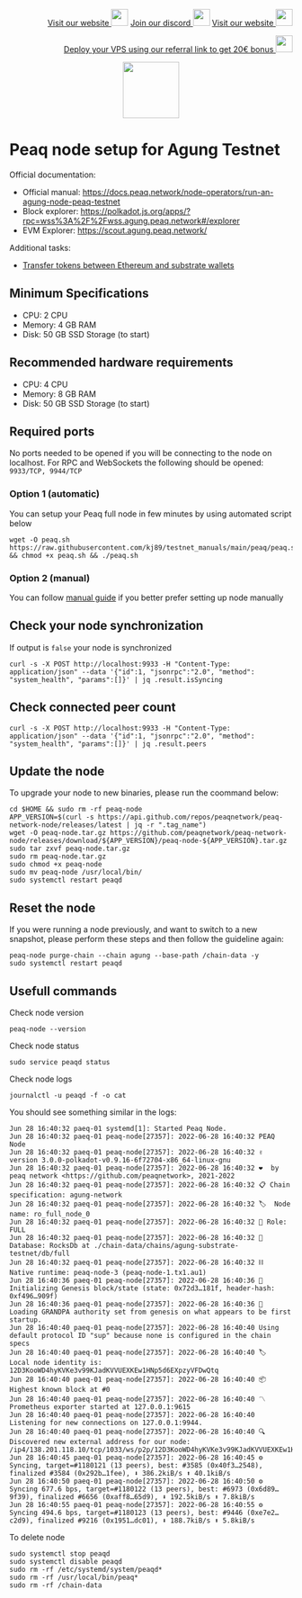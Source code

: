 <p style="font-size:14px" align="right">
<a href="https://kjnodes.com/" target="_blank">Visit our website <img src="https://user-images.githubusercontent.com/50621007/168689709-7e537ca6-b6b8-4adc-9bd0-186ea4ea4aed.png" width="30"/></a>
<a href="https://discord.gg/EY35ZzXY" target="_blank">Join our discord <img src="https://user-images.githubusercontent.com/50621007/176236430-53b0f4de-41ff-41f7-92a1-4233890a90c8.png" width="30"/></a>
<a href="https://kjnodes.com/" target="_blank">Visit our website <img src="https://user-images.githubusercontent.com/50621007/168689709-7e537ca6-b6b8-4adc-9bd0-186ea4ea4aed.png" width="30"/></a>
</p>

<p style="font-size:14px" align="right">
<a href="https://hetzner.cloud/?ref=y8pQKS2nNy7i" target="_blank">Deploy your VPS using our referral link to get 20€ bonus <img src="https://user-images.githubusercontent.com/50621007/174612278-11716b2a-d662-487e-8085-3686278dd869.png" width="30"/></a>
</p>

<p align="center">
  <img height="100" height="auto" src="https://user-images.githubusercontent.com/50621007/176226900-aae9149d-a186-4fd5-a9aa-fc3ce8b082b3.png">
</p>

# Peaq node setup for Agung Testnet

Official documentation:
- Official manual: https://docs.peaq.network/node-operators/run-an-agung-node-peaq-testnet
- Block explorer: https://polkadot.js.org/apps/?rpc=wss%3A%2F%2Fwss.agung.peaq.network#/explorer
- EVM Explorer: https://scout.agung.peaq.network/

Additional tasks:
- [Transfer tokens between Ethereum and substrate wallets](https://github.com/kj89/testnet_manuals/blob/main/peaq/token_transfer.md)

## Minimum Specifications
- CPU: 2 CPU
- Memory: 4 GB RAM
- Disk: 50 GB SSD Storage (to start)

## Recommended hardware requirements
- CPU: 4 CPU
- Memory: 8 GB RAM
- Disk: 50 GB SSD Storage (to start)

## Required ports
No ports needed to be opened if you will be connecting to the node on localhost.
For RPC and WebSockets the following should be opened: `9933/TCP, 9944/TCP`

### Option 1 (automatic)
You can setup your Peaq full node in few minutes by using automated script below
```
wget -O peaq.sh https://raw.githubusercontent.com/kj89/testnet_manuals/main/peaq/peaq.sh && chmod +x peaq.sh && ./peaq.sh
```

### Option 2 (manual)
You can follow [manual guide](https://github.com/kj89/testnet_manuals/blob/main/peaq/manual_install.md) if you better prefer setting up node manually

## Check your node synchronization
If output is `false` your node is synchronized
```
curl -s -X POST http://localhost:9933 -H "Content-Type: application/json" --data '{"id":1, "jsonrpc":"2.0", "method": "system_health", "params":[]}' | jq .result.isSyncing
```

## Check connected peer count
```
curl -s -X POST http://localhost:9933 -H "Content-Type: application/json" --data '{"id":1, "jsonrpc":"2.0", "method": "system_health", "params":[]}' | jq .result.peers
```

## Update the node
To upgrade your node to new binaries, please run the coommand below:
```
cd $HOME && sudo rm -rf peaq-node
APP_VERSION=$(curl -s https://api.github.com/repos/peaqnetwork/peaq-network-node/releases/latest | jq -r ".tag_name")
wget -O peaq-node.tar.gz https://github.com/peaqnetwork/peaq-network-node/releases/download/${APP_VERSION}/peaq-node-${APP_VERSION}.tar.gz
sudo tar zxvf peaq-node.tar.gz
sudo rm peaq-node.tar.gz
sudo chmod +x peaq-node
sudo mv peaq-node /usr/local/bin/
sudo systemctl restart peaqd
```

## Reset the node
If you were running a node previously, and want to switch to a new snapshot, please perform these steps and then follow the guideline again:
```
peaq-node purge-chain --chain agung --base-path /chain-data -y
sudo systemctl restart peaqd
```

## Usefull commands
Check node version
```
peaq-node --version
```

Check node status
```
sudo service peaqd status
```

Check node logs
```
journalctl -u peaqd -f -o cat
```

You should see something similar in the logs:
```
Jun 28 16:40:32 paeq-01 systemd[1]: Started Peaq Node.
Jun 28 16:40:32 paeq-01 peaq-node[27357]: 2022-06-28 16:40:32 PEAQ Node
Jun 28 16:40:32 paeq-01 peaq-node[27357]: 2022-06-28 16:40:32 ✌️  version 3.0.0-polkadot-v0.9.16-6f72704-x86_64-linux-gnu
Jun 28 16:40:32 paeq-01 peaq-node[27357]: 2022-06-28 16:40:32 ❤️  by peaq network <https://github.com/peaqnetwork>, 2021-2022
Jun 28 16:40:32 paeq-01 peaq-node[27357]: 2022-06-28 16:40:32 📋 Chain specification: agung-network
Jun 28 16:40:32 paeq-01 peaq-node[27357]: 2022-06-28 16:40:32 🏷  Node name: ro_full_node_0
Jun 28 16:40:32 paeq-01 peaq-node[27357]: 2022-06-28 16:40:32 👤 Role: FULL
Jun 28 16:40:32 paeq-01 peaq-node[27357]: 2022-06-28 16:40:32 💾 Database: RocksDb at ./chain-data/chains/agung-substrate-testnet/db/full
Jun 28 16:40:32 paeq-01 peaq-node[27357]: 2022-06-28 16:40:32 ⛓  Native runtime: peaq-node-3 (peaq-node-1.tx1.au1)
Jun 28 16:40:36 paeq-01 peaq-node[27357]: 2022-06-28 16:40:36 🔨 Initializing Genesis block/state (state: 0x72d3…181f, header-hash: 0xf496…909f)
Jun 28 16:40:36 paeq-01 peaq-node[27357]: 2022-06-28 16:40:36 👴 Loading GRANDPA authority set from genesis on what appears to be first startup.
Jun 28 16:40:40 paeq-01 peaq-node[27357]: 2022-06-28 16:40:40 Using default protocol ID "sup" because none is configured in the chain specs
Jun 28 16:40:40 paeq-01 peaq-node[27357]: 2022-06-28 16:40:40 🏷  Local node identity is: 12D3KooWD4hyKVKe3v99KJadKVVUEXKEw1HNp5d6EXpzyVFDwQtq
Jun 28 16:40:40 paeq-01 peaq-node[27357]: 2022-06-28 16:40:40 📦 Highest known block at #0
Jun 28 16:40:40 paeq-01 peaq-node[27357]: 2022-06-28 16:40:40 〽️ Prometheus exporter started at 127.0.0.1:9615
Jun 28 16:40:40 paeq-01 peaq-node[27357]: 2022-06-28 16:40:40 Listening for new connections on 127.0.0.1:9944.
Jun 28 16:40:40 paeq-01 peaq-node[27357]: 2022-06-28 16:40:40 🔍 Discovered new external address for our node: /ip4/138.201.118.10/tcp/1033/ws/p2p/12D3KooWD4hyKVKe3v99KJadKVVUEXKEw1HNp5d6EXpzyVFDwQtq
Jun 28 16:40:45 paeq-01 peaq-node[27357]: 2022-06-28 16:40:45 ⚙️  Syncing, target=#1180121 (13 peers), best: #3585 (0x40f3…2548), finalized #3584 (0x292b…1fee), ⬇ 386.2kiB/s ⬆ 40.1kiB/s
Jun 28 16:40:50 paeq-01 peaq-node[27357]: 2022-06-28 16:40:50 ⚙️  Syncing 677.6 bps, target=#1180122 (13 peers), best: #6973 (0x6d89…9f39), finalized #6656 (0xaff8…65d9), ⬇ 192.5kiB/s ⬆ 7.8kiB/s
Jun 28 16:40:55 paeq-01 peaq-node[27357]: 2022-06-28 16:40:55 ⚙️  Syncing 494.6 bps, target=#1180123 (13 peers), best: #9446 (0xe7e2…c2d9), finalized #9216 (0x1951…dc01), ⬇ 188.7kiB/s ⬆ 5.8kiB/s
```

To delete node
```
sudo systemctl stop peaqd
sudo systemctl disable peaqd
sudo rm -rf /etc/systemd/system/peaqd*
sudo rm -rf /usr/local/bin/peaq*
sudo rm -rf /chain-data
```
